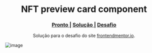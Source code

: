 <h1 align="center">NFT preview card component</h1>

 <div align="center">
  <h3>
    <a href="https://hyagodevbfr.github.io/nft-preview-card/" color="white">
      Pronto
    </a>
  <span> | </span>    <a href="https://www.frontendmentor.io/solutions/responsive-page-using-media-queries-and-css-ByZcwvoQkr">
      Solução
    </a>
  <span> | </span>    <a href="https://www.frontendmentor.io/challenges/nft-preview-card-component-SbdUL_w0U">
      Desafio
    </a>
  </h3>
</div>
<div align="center">
   Solução para o desafio do site <a href="https://www.frontendmentor.io/" target="_blank">frontendmentor.io</a>.
</div>

 
 ![image](https://user-images.githubusercontent.com/110845341/187517338-6c65dad7-dccf-429a-8f03-715251529fe9.png)
 #
 

